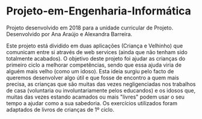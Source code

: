 # Projeto-em-Engenharia-Informática

Projeto desenvolvido em 2018 para a unidade curricular de Projeto.
Desenvolvido por Ana Araújo e Alexandra Barreira.

Este projeto está dividido em duas aplicações (Criança e Velhinho) que comunicam entre si através de web services (ainda que não tenham sido totalmente acabados).
O objetivo deste projeto foi ajudar as crianças do primeiro ciclo a melhorar competências, sendo que essa ajuda viria de alguém mais velho (como um idoso).
Esta ideia surgiu pelo facto de queremos desenvolver algo útil e que fosse de encontro a quem mais precisa, as crianças que são muitas das vezes negligenciadas nos trabalhos de casa (voluntaria ou involuntariamente pelos educandos) e os idosos que, muitas das vezes estando acamados ou mais "livres" podem usar o seu tempo a ajudar como a sua sabedoria.
Os exercícios utilizados foram adaptados de livros de crianças de 1º ciclo.
